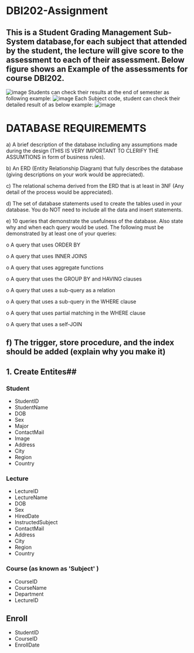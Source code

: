 # DBI202-Assignment

## This is a Student Grading Management Sub-System database,for each subject that attended by the student, the lecture will give score to the assessment to each of their assessment. Below figure shows an Example of the assessments for course DBI202.

![image](https://user-images.githubusercontent.com/100286938/174485972-e70254e7-5249-4ade-bc97-3b25f9b53eca.png)
Students can check their results at the end of semester as following example:
![image](https://user-images.githubusercontent.com/100286938/174486043-76c76bcf-2a98-475c-894f-5ce28482ce22.png)
Each Subject code, student can check their detailed result of as below example:
![image](https://user-images.githubusercontent.com/100286938/174486049-6f73fbd3-7a1b-437f-bb9b-d15edb8c7622.png)

# DATABASE REQUIREMEMTS

a)      A brief description of the database including any assumptions made during the design (THIS IS VERY IMPORTANT TO CLERIFY THE ASSUMTIONS in form of business rules).


b)      An ERD (Entity Relationship Diagram) that fully describes the database (giving descriptions on your work would be appreciated).


c)       The relational schema derived from the ERD that is at least in 3NF (Any detail of the process would be appreciated).


d)      The set of database statements used to create the tables used in your database. You do NOT need to include all the data and insert statements.


e)      10 queries that demonstrate the usefulness of the database. Also state why and when each query would be used. The following must be demonstrated by at least one of your queries:

o   A query that uses ORDER BY

o   A query that uses INNER JOINS

o   A query that uses aggregate functions

o   A query that uses the GROUP BY and HAVING clauses

o   A query that uses a sub-query as a relation

o   A query that uses a sub-query in the WHERE clause

o   A query that uses partial matching in the WHERE clause

o   A query that uses a self-JOIN


f)        The trigger, store procedure, and the index should be added (explain why you make it)
------------------------------------------------------------------------------------------------------------
## 1. Create Entites##
### Student
  - StudentID
  - StudentName
  - DOB
  - Sex
  - Major
  - ContactMail
  - Image
  - Address
  - City
  - Region
  - Country

### Lecture
  - LectureID
  - LectureName
  - DOB
  - Sex
  - HiredDate
  - InstructedSubject
  - ContactMail
  - Address
  - City
  - Region
  - Country

### Course (as known as 'Subject' )
  - CourseID
  - CourseName
  - Department
  - LectureID

## Enroll
  - StudentID
  - CourseID
  - EnrollDate
